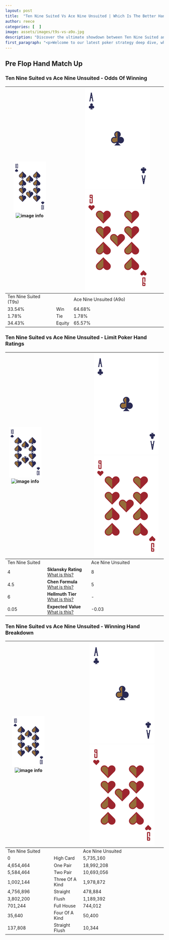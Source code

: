```yaml
---
layout: post
title:  "Ten Nine Suited Vs Ace Nine Unsuited | Which Is The Better Hand In Poker? A Complete Guide"
author: reece
categories: [  ]
image: assets/images/t9s-vs-a9o.jpg
description: "Discover the ultimate showdown between Ten Nine Suited and Ace Nine Unsuited in poker! Uncover the odds, strategies, and scenarios where one hand triumphs over the other. Get ready to up your poker game with this thrilling analysis."
first_paragraph: "<p>Welcome to our latest poker strategy deep dive, where we're pitting two distinct hands against each other in a high-stakes showdown: Ten Nine Suited vs Ace Nine Unsuited.</p><p>In the dynamic world of poker, every decision counts, and knowing which hand holds the upper hand is key to your success at the table.</p><p>In this article, we'll dissect these two hands, explore the scenarios where one dominates the other, and equip you with the knowledge to make strategic choices that can tip the odds in your favor.</p><p>Get ready to unravel the intriguing dynamics of these poker hands and elevate your game to new heights.</p>"
---
```




[comment]: # (sp0)

## Pre Flop Hand Match Up

<div class="table hand-ratings" markdown="1"> 



### Ten Nine Suited vs Ace Nine Unsuited - Odds Of Winning


    
| ![image info](assets/images/hand1/T.png) ![image info](assets/images/hand1/9s.png) |  | ![image info](assets/images/hand2/A.png) ![image info](assets/images/hand2/9o.png) |
| -------- | -------- | -------- |
| Ten Nine Suited (T9s) |  | Ace Nine Unsuited (A9o) |
| 33.54% | Win | 64.68% |
| 1.78% | Tie | 1.78% |
| 34.43% | Equity | 65.57% |




[comment]: # (sp1)



### Ten Nine Suited vs Ace Nine Unsuited - Limit Poker Hand Ratings


    
| ![image info](assets/images/hand1/T.png) ![image info](assets/images/hand1/9s.png) |  | ![image info](assets/images/hand2/A.png) ![image info](assets/images/hand2/9o.png) |
| -------- | -------- | -------- |
| Ten Nine Suited |  | Ace Nine Unsuited |
| 4 | **Sklansky Rating** [What is this?](/sklansky-rating-explained) | 8 |
| 4.5 | **Chen Formula** [What is this?](/chen-formula-explained) | 5 |
| 6 | **Hellmuth Tier** [What is this?](/Hellmuth-tier-explained) | - |
| 0.05 | **Expected Value** [What is this?](/expected-value-explained) | -0.03 |




[comment]: # (sp2)



### Ten Nine Suited vs Ace Nine Unsuited - Winning Hand Breakdown


    
| ![image info](assets/images/hand1/T.png) ![image info](assets/images/hand1/9s.png) |  | ![image info](assets/images/hand2/A.png) ![image info](assets/images/hand2/9o.png) |
| -------- | -------- | -------- |
| Ten Nine Suited |  | Ace Nine Unsuited |
| 0 | High Card | 5,735,160 |
| 4,654,464 | One Pair | 18,992,208 |
| 5,584,464 | Two Pair | 10,693,056 |
| 1,002,144 | Three Of A Kind | 1,978,872 |
| 4,756,896 | Straight | 478,884 |
| 3,802,200 | Flush | 1,189,392 |
| 701,244 | Full House | 744,012 |
| 35,640 | Four Of A Kind | 50,400 |
| 137,808 | Straight Flush | 10,344 |




[comment]: # (sp3)



</div>

[comment]: # (sp4)



[comment]: # (sp5)

